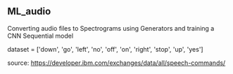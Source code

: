 ## ML_audio
Converting audio files to Spectrograms using Generators and training a CNN Sequential model

dataset = ['down', 'go', 'left', 'no', 'off', 'on', 'right', 'stop', 'up', 'yes']

source: https://developer.ibm.com/exchanges/data/all/speech-commands/

